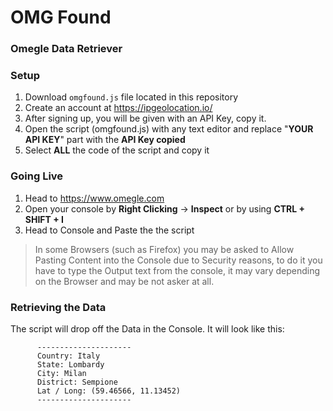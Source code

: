 # OMG Found
### Omegle Data Retriever

### Setup
1. Download `omgfound.js` file located in this repository
2. Create an account at https://ipgeolocation.io/
3. After signing up, you will be given with an API Key, copy it.
4. Open the script (omgfound.js) with any text editor and replace "**YOUR API KEY**" part with the **API Key copied**
5. Select **ALL** the code of the script and copy it

### Going Live
1. Head to https://www.omegle.com
2. Open your console by **Right Clicking** -> **Inspect** or by using **CTRL + SHIFT + I**
3. Head to Console and Paste the the script

> In some Browsers (such as Firefox) you may be asked to Allow Pasting Content into the Console due to Security reasons, to do it you have to type the Output text from the console, it may vary depending on the Browser and may be not asker at all. 
> 

### Retrieving the Data
The script will drop off the Data in the Console. It will look like this:

          ---------------------
          Country: Italy
          State: Lombardy
          City: Milan
          District: Sempione
          Lat / Long: (59.46566, 11.13452)
          ---------------------
          
